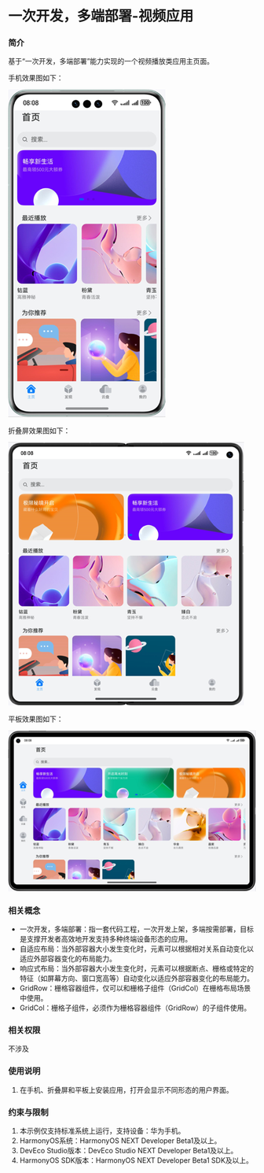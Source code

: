 # 一次开发，多端部署-视频应用

### 简介

基于“一次开发，多端部署”能力实现的一个视频播放类应用主页面。

手机效果图如下：

![](screenshots/device/Home_SM.png)

折叠屏效果图如下：

![](screenshots/device/Home_MD.png)

平板效果图如下：

![](screenshots/device/Home_LG.png)

### 相关概念

- 一次开发，多端部署：指一套代码工程，一次开发上架，多端按需部署，目标是支撑开发者高效地开发支持多种终端设备形态的应用。
- 自适应布局：当外部容器大小发生变化时，元素可以根据相对关系自动变化以适应外部容器变化的布局能力。
- 响应式布局：当外部容器大小发生变化时，元素可以根据断点、栅格或特定的特征（如屏幕方向、窗口宽高等）自动变化以适应外部容器变化的布局能力。
- GridRow：栅格容器组件，仅可以和栅格子组件（GridCol）在栅格布局场景中使用。
- GridCol：栅格子组件，必须作为栅格容器组件（GridRow）的子组件使用。

### 相关权限

不涉及

### 使用说明

1. 在手机、折叠屏和平板上安装应用，打开会显示不同形态的用户界面。

### 约束与限制

1. 本示例仅支持标准系统上运行，支持设备：华为手机。
2. HarmonyOS系统：HarmonyOS NEXT Developer Beta1及以上。
3. DevEco Studio版本：DevEco Studio NEXT Developer Beta1及以上。
4. HarmonyOS SDK版本：HarmonyOS NEXT Developer Beta1 SDK及以上。
